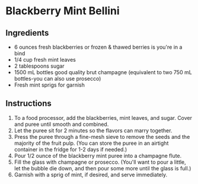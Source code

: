 # Blackberry Mint Bellini

## Ingredients

- 6 ounces fresh blackberries or frozen & thawed berries is you're in a bind
- 1/4 cup fresh mint leaves
- 2 tablespoons sugar
- 1500 mL bottles good quality brut champagne (equivalent to two 750 mL bottles-you can also use prosecco)
- Fresh mint sprigs for garnish

## Instructions
 

1. To a food processor, add the blackberries, mint leaves, and sugar. Cover and puree until smooth and combined.
1. Let the puree sit for 2 minutes so the flavors can marry together.
1. Press the puree through a fine-mesh sieve to remove the seeds and the majority of the fruit pulp. (You can store the puree in an airtight container in the fridge for 1-2 days if needed.)
1. Pour 1/2 ounce of the blackberry mint puree into a champagne flute.
1. Fill the glass with champagne or prosecco. (You'll want to pour a little, let the bubble die down, and then pour some more until the glass is full.)
1. Garnish with a sprig of mint, if desired, and serve immediately.

